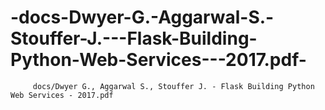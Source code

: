 # -docs-Dwyer-G.-Aggarwal-S.-Stouffer-J.---Flask-Building-Python-Web-Services---2017.pdf-
         docs/Dwyer G., Aggarwal S., Stouffer J. - Flask Building Python Web Services - 2017.pdf       
